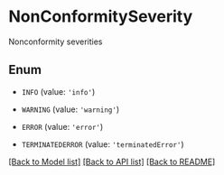 # NonConformitySeverity

Nonconformity severities

## Enum

* `INFO` (value: `'info'`)

* `WARNING` (value: `'warning'`)

* `ERROR` (value: `'error'`)

* `TERMINATEDERROR` (value: `'terminatedError'`)

[[Back to Model list]](../README.md#documentation-for-models) [[Back to API list]](../README.md#documentation-for-api-endpoints) [[Back to README]](../README.md)


